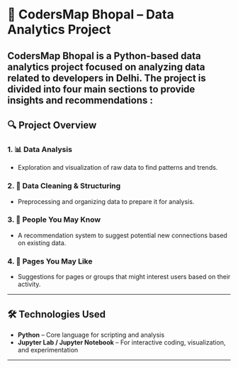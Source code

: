 # 📍 CodersMap Bhopal – Data Analytics Project

**CodersMap Bhopal** is a Python-based data analytics project focused on analyzing data related to developers in Delhi. The project is divided into four main sections to provide insights and recommendations :
---

## 🔍 Project Overview

### 1. 📊 Data Analysis
- Exploration and visualization of raw data to find patterns and trends.

### 2. 🧹 Data Cleaning & Structuring
- Preprocessing and organizing data to prepare it for analysis.

### 3. 👥 People You May Know
- A recommendation system to suggest potential new connections based on existing data.

### 4. 📄 Pages You May Like
- Suggestions for pages or groups that might interest users based on their activity.

---

## 🛠 Technologies Used

- **Python** – Core language for scripting and analysis 
- **Jupyter Lab / Jupyter Notebook** – For interactive coding, visualization, and experimentation

---


